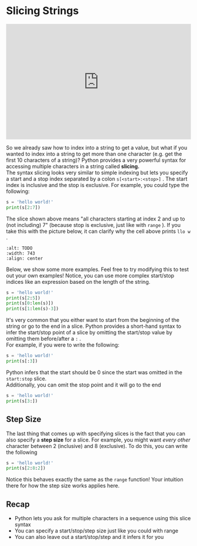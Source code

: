 # Slicing Strings

<div style="position: relative; padding-bottom: 62.5%; height: 0;">
    <iframe src="https://www.loom.com/share/ab6d2d5e55744fd6b100f1fc9c7d4e74?sharedAppSource=personal_library" frameborder="0" webkitallowfullscreen mozallowfullscreen allowfullscreen style="position: absolute; top: 0; left: 0; width: 100%; height: 100%;"></iframe>
</div>

So we already saw how to index into a string to get a value, but what if you wanted to index into a string to get more than one character (e.g. get the first 10 characters of a string)? Python provides a very powerful syntax for accessing multiple characters in a string called **slicing.**   
The syntax slicing looks very similar to simple indexing but lets you specify a start and a stop index separated by a colon `s[<start>:<stop>]` . The start index is inclusive and the stop is exclusive. For example, you could type the following:  
```py
s = 'hello world!'
print(s[2:7])
```

The slice shown above means "all characters starting at index 2 and up to (not including) 7" (because stop is exclusive, just like with `range` ). If you take this with the picture below, it can clarify why the cell above prints `llo w` .  
```{image} https://static.us.edusercontent.com/files/SQ9WeD8h3lvhbiC8txniO4Rd
:alt: TODO
:width: 743
:align: center
```

Below, we show some more examples. Feel free to try modifying this to test out your own examples! Notice, you can use more complex start/stop indices like an expression based on the length of the string.  
```py
s = 'hello world!'
print(s[2:5])
print(s[0:len(s)])
print(s[1:len(s)-3])
```

It's very common that you either want to start from the beginning of the string or go to the end in a slice. Python provides a short-hand syntax to infer the start/stop point of a slice by omitting the start/stop value by omitting them before/after a `:` .  
For example, if you were to write the following:  
```py
s = 'hello world!'
print(s[:3])
```

Python infers that the start should be 0 since the start was omitted in the `start:stop` slice.  
Additionally, you can omit the stop point and it will go to the end  
```py
s = 'hello world!'
print(s[3:])
```

##  Step Size  

The last thing that comes up with specifying slices is the fact that you can also specify a **step size** for a slice. For example, you might want *every other* character between 2 (inclusive) and 8 (exclusive). To do this, you can write the following  
```py
s = 'hello world!'
print(s[2:8:2])
```

Notice this behaves exactly the same as the `range` function! Your intuition there for how the step size works applies here.  
##  Recap  

-  Python lets you ask for multiple characters in a sequence using this slice syntax  
-  You can specify a start/stop/step size just like you could with range  
-  You can also leave out a start/stop/step and it infers it for you  

